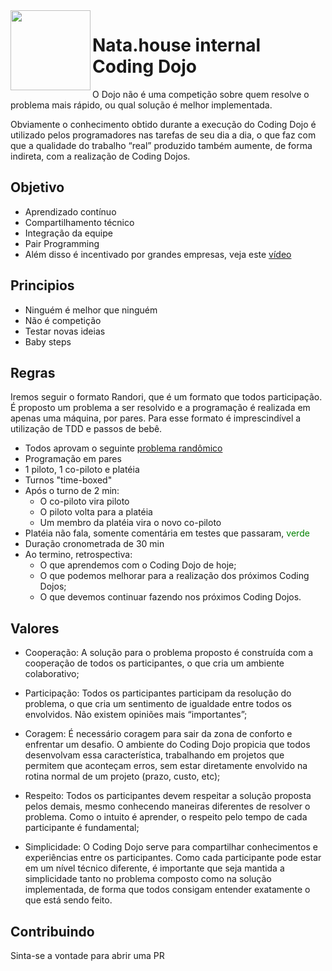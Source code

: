 <img src="https://avatars1.githubusercontent.com/u/35275557?v=4&s=200" width="128px" height="128px" align="left"/>

# Nata.house internal Coding Dojo

O Dojo não é uma competição sobre quem resolve o problema mais rápido, ou qual solução é melhor implementada.

Obviamente o conhecimento obtido durante a execução do Coding Dojo é utilizado pelos programadores nas tarefas de seu dia a dia, o que faz com que a qualidade do trabalho “real” produzido também aumente, de forma indireta, com a realização de Coding Dojos.

## Objetivo

- Aprendizado contínuo
- Compartilhamento técnico
- Integração da equipe
- Pair Programming
- Além disso é incentivado por grandes empresas, veja este [vídeo](https://youtu.be/RaNcCOBb3RI)

## Principios

- Ninguém é melhor que ninguém
- Não é competição
- Testar novas ideias
- Baby steps

## Regras

Iremos seguir o formato Randori, que é um formato que todos participação. É proposto um problema a ser resolvido e a programação é realizada em apenas uma máquina, por pares. Para esse formato é imprescindível a utilização de TDD e passos de bebê.

- Todos aprovam o seguinte [problema randômico](http://dojopuzzles.com/problemas)
- Programação em pares
- 1 piloto, 1 co-piloto e platéia
- Turnos "time-boxed"
- Após o turno de 2 min:
    - O co-piloto vira piloto
    - O piloto volta para a platéia
    - Um membro da platéia vira o novo co-piloto
- Platéia não fala, somente comentária em testes que passaram, <span style="color: green">verde</span>
- Duração cronometrada de 30 min
- Ao termino, retrospectiva:
    - O que aprendemos com o Coding Dojo de hoje;
    - O que podemos melhorar para a realização dos próximos Coding Dojos;
    - O que devemos continuar fazendo nos próximos Coding Dojos.

## Valores

- Cooperação: A solução para o problema proposto é construída com a cooperação de todos os participantes, o que cria um ambiente colaborativo;

- Participação: Todos os participantes participam da resolução do problema, o que cria um sentimento de igualdade entre todos os envolvidos. Não existem opiniões mais “importantes”;

- Coragem: É necessário coragem para sair da zona de conforto e enfrentar um desafio. O ambiente do Coding Dojo propicia que todos desenvolvam essa característica, trabalhando em projetos que permitem que aconteçam erros, sem estar diretamente envolvido na rotina normal de um projeto (prazo, custo, etc);

- Respeito: Todos os participantes devem respeitar a solução proposta pelos demais, mesmo conhecendo maneiras diferentes de resolver o problema. Como o intuito é aprender, o respeito pelo tempo de cada participante é fundamental;

- Simplicidade: O Coding Dojo serve para compartilhar conhecimentos e experiências entre os participantes. Como cada participante pode estar em um nível técnico diferente, é importante que seja mantida a simplicidade tanto no problema composto como na solução implementada, de forma que todos consigam entender exatamente o que está sendo feito.

## Contribuindo

Sinta-se a vontade para abrir uma PR
